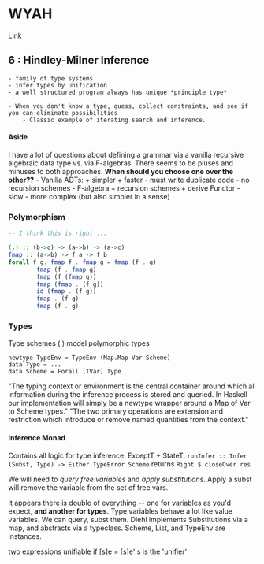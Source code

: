 # WYAH
[Link](http://dev.stephendiehl.com/fun/)

## 6 : Hindley-Milner Inference
 	- family of type systems
	- infer types by unification
	- a well structured program always has unique *principle type*

	- When you don't know a type, guess, collect constraints, and see if you can eliminate possibilities
		- Classic example of iterating search and inference.
	
#### Aside
I have a lot of questions about defining a grammar via a vanilla recursive algebraic data type vs. via F-algebras. There seems to be pluses and minuses to both approaches. **When should you choose one over the other??**
	- Vanilla ADTs:
		+ simpler
		+ faster
		- must write duplicate code
		- no recursion schemes
	- F-algebra
		+ recursion schemes
		+ derive Functor
		- slow
		- more complex (but also simpler in a sense)

### Polymorphism
```Haskell
-- I think this is right ...

(.) :: (b->c) -> (a->b) -> (a->c)
fmap :: (a->b) -> f a -> f b
forall f g. fmap f . fmap g = fmap (f . g)
	    fmap (f . fmap g)
	    fmap (f (fmap g))
	    fmap (fmap . (f g))
	    id (fmap . (f g))
	    fmap . (f g)
	    fmap (f . g)
```

### Types
Type schemes ( ) model polymorphic types
```
newtype TypeEnv = TypeEnv (Map.Map Var Scheme)
data Type = ...
data Scheme = Forall [TVar] Type
```
"The typing context or environment is the central container around which all information during the inference process is stored and queried. In Haskell our implementation will simply be a newtype wrapper around a Map of Var to Scheme types."
"The two primary operations are extension and restriction which introduce or remove named quantities from the context."

#### Inference Monad
Contains all logic for type inference. ExceptT + StateT.
`runInfer :: Infer (Subst, Type) -> Either TypeError Scheme`
returns `Right $ closeOver res`

We will need to *query free variables* and *apply substitutions*.
Apply a subst will remove the variable from the set of free vars.

It appears there is double of everything -- one for variables as you'd expect, **and another for types**. Type variables behave a lot like value variables. We can query, subst them.
Diehl implements Substitutions via a map, and abstracts via a typeclass. Scheme, List, and TypeEnv are instances.

two expressions unifiable if [s]e = [s]e'
s is the 'unifier'
